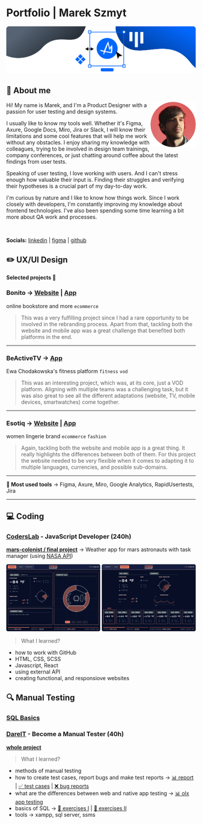 # Portfolio | Marek Szmyt
![Doodle with an "M' letter in the middle.](/assets/images/cover.png)
## 👋 About me

<img align="right" src="/assets/images/profile.png" alt="Profile picture." width="120" height="120">

Hi! My name is Marek, and I'm a Product Designer with a passion for user testing and design systems.

I usually like to know my tools well. Whether it's Figma, Axure, Google Docs, Miro, Jira or Slack, I will know their limitations and some cool features that will help me work without any obstacles. I enjoy sharing my knowledge with colleagues, trying to be involved in design team trainings, company conferences, or just chatting around coffee about the latest findings from user tests.

Speaking of user testing, I love working with users. And I can't stress enough how valuable their input is. Finding their struggles and verifying their hypotheses is a crucial part of my day-to-day work.

I'm curious by nature and I like to know how things work. Since I work closely with developers, I'm constantly improving my knowledge about frontend technologies. I've also been spending some time learning a bit more about QA work and processes.

<br clear="right"/>

**Socials:** [linkedin](https://www.linkedin.com/in/marekszmyt/) | [figma](https://www.figma.com/@MarekSzmyt) | [github](https://github.com/MarekSzmyt)

## ✏️ UX/UI Design
**Selected projects 🤌**

### Bonito → [Website](https://bonito.pl/) | [App](https://apps.apple.com/pl/app/bonito/id1511513709)

online bookstore and more `ecommerce`

> This was a very fulfilling project since I had a rare opportunity to be involved in the rebranding process. Apart from that, tackling both the website and mobile app was a great challenge that benefited both platforms in the end.

---

### BeActiveTV → [App](https://apps.apple.com/us/app/beactivetv-pl/id1549817661?platform=iphone)

Ewa Chodakowska's fitness platform `fitness` `vod`

> This was an interesting project, which was, at its core, just a VOD platform. Aligning with multiple teams was a challenging task, but it was also great to see all the different adaptations (website, TV, mobile devices, smartwatches) come together.

---

### Esotiq → [Website](https://esotiq.com/pl/pl) | [App](https://apps.apple.com/pl/app/esotiq-bielizna-online/id1641269253?l=pl) 

women lingerie brand `ecommerce` `fashion`

> Again, tackling both the website and mobile app is a great thing. It really highlights the differences between both of them. For this project the website needed to be very flexible when it comes to adapting it to multiple languages, currencies, and possible sub-domains.

---

**🔨 Most used tools** → Figma, Axure, Miro, Google Analytics, RapidUsertests, Jira

---

## 💻 Coding

### [CodersLab](https://coderslab.pl/pl/javascript-developer-react) - JavaScript Developer (240h)
[**mars-colonist / final project**](https://github.com/MarekSzmyt/mars-colonist) → Weather app for mars astronauts with task manager (using [NASA API](https://api.nasa.gov/))

![Desktop screens form the app showing weather.](/assets/images/app-screens.png)

>What I learned?
- how to work with GitHub
- HTML, CSS, SCSS
- Javascript, React
- using external API
- creating functional, and responsiove websites

## 🔍 Manual Testing

### [SQL Basics](https://www.kursysql.pl/szkolenie-sql-w-120-minut/)

### [DareIT](https://www.dareit.io/challenges/qa-manual-testing) - Become a Manual Tester (40h)
[**whole project**](https://github.com/MarekSzmyt/challenge_portfolio_marek#table-of-contents)

>What I learned?
- methods of manual testing
- how to create test cases, report bugs and make test reports → [📊 report](https://docs.google.com/spreadsheets/d/1iiE9J9AH0uCzbSfIuPodX0WcmWq8aLDkDDmnVszWsa8/edit?usp=sharing) | [✅ test cases](https://docs.google.com/document/d/1UFOdOIuCxAj-YNvehxKNawdWyxfMCO9-I0A9pZeTxfw/edit?usp=sharing) | [❌ bug reports](https://docs.google.com/document/d/15Mj7BSwYYjIpi1GvPfLHnKzI-z15UBQHYx3gEx1i3EQ/edit?usp=sharing)
- what are the differences between web and native app testing → [📊 olx app testing](https://docs.google.com/document/d/1HKlwypUkiFY4RdIiLoQ2dvxXfgyWlWTDc2707NsmrsQ/edit)
- basics of SQL → [🎯 exercises I](https://github.com/MarekSzmyt/challenge_portfolio_marek#subtask-3---exercises) | [🎯 exercises II](https://github.com/MarekSzmyt/challenge_portfolio_marek#subtask-1---exercises)
- tools → xampp, sql server, ssms
